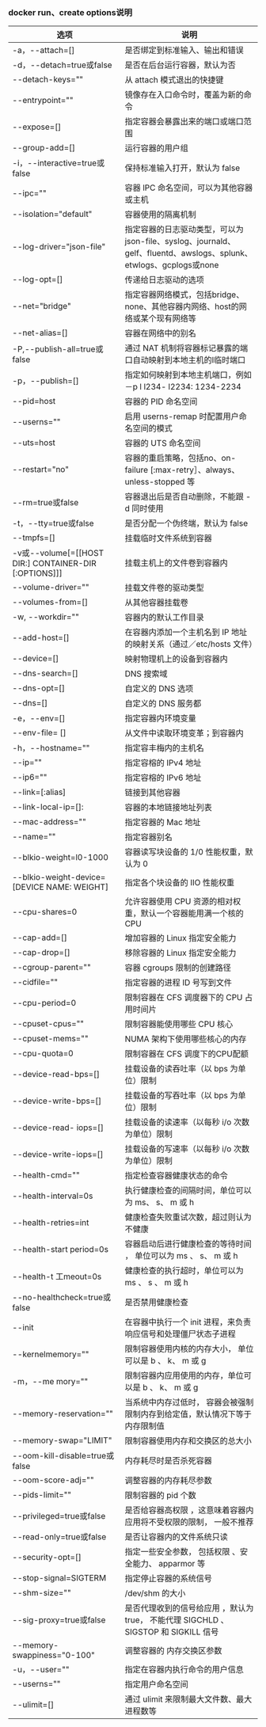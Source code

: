 ### docker run、create options说明


选项 | 说明
---|---
-a，--attach=[] | 是否绑定到标准输入、输出和错误
-d，--detach=true或false | 是否在后台运行容器，默认为否
--detach-keys="" | 从 attach 模式退出的快捷键
--entrypoint="" | 镜像存在入口命令时，覆盖为新的命令
--expose=[] | 指定容器会暴露出来的端口或端口范围
--group-add=[] | 运行容器的用户组
-i，--interactive=true或false | 保持标准输入打开，默认为 false
--ipc="" | 容器 lPC 命名空间，可以为其他容器或主机
--isolation="default" | 容器使用的隔离机制
--log-driver="json-file" | 指定容器的日志驱动类型，可以为json-file、syslog、journald、gelf、fluentd、awslogs、splunk、etwlogs、gcplogs或none
--log-opt=[] | 传递给日志驱动的选项
--net="bridge" | 指定容器网络模式，包括bridge、none、其他容器内网络、host的网络或某个现有网络等
--net-alias=[] | 容器在网络中的别名
-P,--publish-all=true或false | 通过 NAT 机制将容器标记暴露的端口自动映射到本地主机的l临时端口
-p，--publish=[] | 指定如何映射到本地主机端口，例如 －p l l234- l2234: 1234-2234
--pid=host | 容器的 PID 命名空间
--userns="" | 启用 userns-remap 时配置用户命名空间的模式
--uts=host | 容器的 UTS 命名空间
--restart="no" | 容器的重启策略，包括no、on- failure [:max-retry］、always、unless-stopped 等
--rm=true或false | 容器退出后是否自动删除，不能跟 -d 同时使用
-t，--tty=true或false | 是否分配一个伪终端，默认为 false
--tmpfs=[] | 挂载临时文件系统到容器
-v或--volume[=[[HOST DIR:] CONTAINER-DIR [:OPTIONS]]] | 挂载主机上的文件卷到容器内
--volume-driver="" | 挂载文件卷的驱动类型
--volumes-from=[] | 从其他容器挂载卷
-w, --workdir="" | 容器内的默认工作目录
--add-host=[] | 在容器内添加一个主机名到 IP 地址的映射关系（通过／etc/hosts 文件）
--device=[] | 映射物理机上的设备到容器内
--dns-search=[] | DNS 搜索域
--dns-opt=[] | 自定义的 DNS 选项
--dns=[] | 自定义的 DNS 服务都
-e，--env=[] | 指定容器内环境变量
--env-file= [] | 从文件中读取环境变革；到容器内
-h，--hostname="" | 指定容丰梅内的主机名
--ip="" | 指定容榕的 IPv4 地址
--ip6="" | 指定容榕的 IPv6 地址
--link=[<name or id>:alias] | 链接到其他容器
--link-local-ip=[]: | 容器的本地链接地址列表
--mac-address="" | 指定容器的 Mac 地址
--name="" | 指定容器别名
--blkio-weight=l0-1000 | 容器读写块设备的 1/0 性能权重，默认为 0
--blkio-weight-device=[DEVICE NAME: WEIGHT] | 指定各个块设备的 IIO 性能权重
--cpu-shares=0 | 允许容器使用 CPU 资源的相对权重，默认一个容器能用满一个核的 CPU 
--cap-add=[] | 增加容器的 Linux 指定安全能力
--cap-drop=[] | 移除容器的 Linux 指定安全能力
--cgroup-parent="" | 容器 cgroups 限制的创建路径
--cidfile="" | 指定容器的进程 ID 号写到文件
--cpu-period=0 | 限制容器在 CFS 调度器下的 CPU 占用时间片
--cpuset-cpus="" | 限制容器能使用哪些 CPU 核心
--cpuset-mems="" | NUMA 架构下使用哪些核心的内存
--cpu-quota=0 | 限制容器在 CFS 调度下的CPU配额
--device-read-bps=[] | 挂载设备的读吞吐率（以 bps 为单位）限制
--device-write-bps=[] | 挂载设备的写吞吐率（以 bps 为单位）限制
--device-read- iops=[] | 挂载设备的读速率（以每秒 i/o 次数为单位）限制
--device-write-iops=[] | 挂载设备的写速率（以每秒 i/o 次数为单位）限制
--health-cmd="" | 指定检查容器健康状态的命令
--health-interval=0s | 执行健康检查的间隔时间，单位可以为 ms、 s、 m 或 h
--health-retries=int | 健康检查失败重试次数，超过则认为不健康
--health-start period=0s | 容器启动后进行健康检查的等待时间 ， 单位可以为 ms 、 s、 m 或 h
--health-t 工meout=0s | 健康检查的执行超时，单位可以为 ms 、 s 、 m 或 h
--no-healthcheck=true或false | 是否禁用健康检查
--init | 在容器中执行一个 init 进程，来负责响应信号和处理僵尸状态子进程
--kernelmemory="" | 限制容器使用内核的内存大小， 单位可以是 b 、 k、 m 或 g
-m，--me mory="" | 限制容器内应用使用的内存，单位可以是 b 、 k、 m 或 g
--memory-reservation="" | 当系统中内存过低时， 容器会被强制限制内存到给定值，默认情况下等于内存限制值
--memory-swap="LIMIT" | 限制容器使用内存和交换区的总大小
--oom-kill-disable=true或false | 内存耗尽时是否杀死容器
--oom-score-adj="" | 调整容器的内存耗尽参数
--pids-limit="" | 限制容器的 pid 个数
--privileged=true或false | 是否给容器高权限 ，这意味着容器内应用将不受权限的限制， 一般不推荐
--read-only=true或false | 是否让容器内的文件系统只读
--security-opt=[] | 指定一些安全参数， 包括权限 、安全能力、 apparmor 等
--stop-signal=SIGTERM | 指定停止容器的系统信号
--shm-size="" | /dev/shm 的大小
--sig-proxy=true或false | 是否代理收到的信号给应用 ，默认为true， 不能代理 SIGCHLD 、SIGSTOP 和 SIGKILL 信号
--memory-swappiness="0-100" | 调整容器的 内存交换区参数
-u，--user="" | 指定在容器内执行命令的用户信息
--userns="" | 指定用户命名空间
--ulimit=[] | 通过 ulimit 来限制最大文件数、最大进程数等


